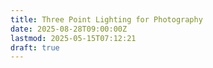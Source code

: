 ```yaml
---
title: Three Point Lighting for Photography
date: 2025-08-28T09:00:00Z
lastmod: 2025-05-15T07:12:21
draft: true
---
```

